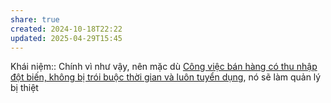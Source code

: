 ```yaml
---
share: true
created: 2024-10-18T22:22
updated: 2025-04-29T15:45
---
```

Khái niệm:: 
Chính vì như vậy, nên mặc dù [Công việc bán hàng có thu nhập đột biến, không bị trói buộc thời gian và luôn tuyển dụng](../../Ki%E1%BA%BFm%20ti%E1%BB%81n/B%C3%A1n%20h%C3%A0ng/C%C3%B4ng%20vi%E1%BB%87c%20b%C3%A1n%20h%C3%A0ng%20c%C3%B3%20thu%20nh%E1%BA%ADp%20%C4%91%E1%BB%99t%20bi%E1%BA%BFn,%20kh%C3%B4ng%20b%E1%BB%8B%20tr%C3%B3i%20bu%E1%BB%99c%20th%E1%BB%9Di%20gian%20v%C3%A0%20lu%C3%B4n%20tuy%E1%BB%83n%20d%E1%BB%A5ng.md), nó sẽ làm quản lý bị thiệt